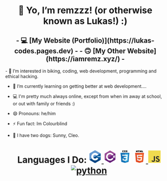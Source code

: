 
<h1 align="center">
👋 Yo, I’m remzzz! (or otherwise known as Lukas!) :)
</h1>

<h2 align="center">
 - 💻 [My Website (Portfolio)](https://lukas-codes.pages.dev) - 
 	-  🙃 [My Other Website](https://iamremz.xyz/) -
</h2>
- 👀 I’m interested in biking, coding, web development, programming and ethical hacking.

- 🌱 I’m currently learning on getting better at web development....

- 💻 I'm pretty much always online, except from when im away at school, or out with family or friends :)

- 😄 Pronouns: he/him

- ⚡ Fun fact: Im Colourblind

- 🐶 I have two dogs: Sunny, Cleo. 
<ul>
<h1 align="center">
Languages I Do:
<a href="https://www.w3schools.com/cpp/" rel="nofollow"> <img src="https://raw.githubusercontent.com/devicons/devicon/master/icons/cplusplus/cplusplus-original.svg" alt="cplusplus" width="40" height="40" style="max-width: 100%;"> </a><a href="https://www.w3schools.com/cs/" rel="nofollow"> <img src="https://raw.githubusercontent.com/devicons/devicon/master/icons/csharp/csharp-original.svg" alt="csharp" width="40" height="40" style="max-width: 100%;"></a> 
<a href="https://www.w3schools.com/css/" rel="nofollow"> <img src="https://raw.githubusercontent.com/devicons/devicon/master/icons/css3/css3-original-wordmark.svg" alt="css3" width="40" height="40" style="max-width: 100%;"></a>
<a href="https://www.w3.org/html/" rel="nofollow"> <img src="https://raw.githubusercontent.com/devicons/devicon/master/icons/html5/html5-original-wordmark.svg" alt="html5" width="40" height="40" style="max-width: 100%;"> </a> <a href="https://developer.mozilla.org/en-US/docs/Web/JavaScript" rel="nofollow"> <img src="https://raw.githubusercontent.com/devicons/devicon/master/icons/javascript/javascript-original.svg" alt="javascript" width="40" height="40" style="max-width: 100%;"></a>
<a href="https://www.python.org/" rel="nofollow"> <img src="https://imgs.search.brave.com/Gc4o0TZByHDXOrUog0t60tOvt-BmVp3pOLjo8FdPnCM/rs:fit:860:0:0:0/g:ce/aHR0cHM6Ly9hc3Nl/dHMuc3RpY2twbmcu/Y29tL2ltYWdlcy81/ODQ4MTUyZmNlZjEw/MTRjMGI1ZTQ5Njcu/cG5n" alt="python" width="40" height="40" style="max-width: 100%;"></a>
</h1>
</ul>
<!---
remz-13/remz-13 is a ✨ special ✨ repository because its `README.md` (this file) appears on your GitHub profile.
You can click the Preview link to take a look at your changes.
--->
